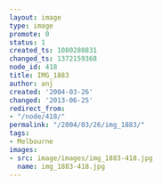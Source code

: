```yaml
---
layout: image
type: image
promote: 0
status: 1
created_ts: 1080280831
changed_ts: 1372159368
node_id: 418
title: IMG_1883
author: anj
created: '2004-03-26'
changed: '2013-06-25'
redirect_from:
- "/node/418/"
permalink: "/2004/03/26/img_1883/"
tags:
- Melbourne
images:
- src: image/images/img_1883-418.jpg
  name: img_1883-418.jpg
---
```


